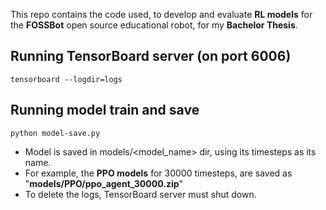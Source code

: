 This repo contains the code used, to develop and evaluate **RL models** for the **FOSSBot** open source educational robot, for my **Bachelor Thesis**.

## Running TensorBoard server (on port 6006)
```
tensorboard --logdir=logs
```

## Running model train and save
```
python model-save.py
```

* Model is saved in models/<model_name> dir, using its timesteps as its name.
* For example, the **PPO models** for 30000 timesteps, are saved as "**models/PPO/ppo_agent_30000.zip**"
* To delete the logs, TensorBoard server must shut down.